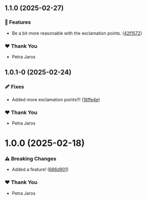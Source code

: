 ## 1.1.0 (2025-02-27)

### 🚀 Features

- Be a bit more reasonable with the exclamation points. ([42f1572](https://github.com/Peeja/nx-playground/commit/42f1572))

### ❤️ Thank You

- Petra Jaros

## 1.0.1-0 (2025-02-24)

### 🩹 Fixes

- Added more exclamation points!!! ([18ffe4e](https://github.com/Peeja/nx-playground/commit/18ffe4e))

### ❤️ Thank You

- Petra Jaros

# 1.0.0 (2025-02-18)

### ⚠️  Breaking Changes

- Added a feature! ([686d901](https://github.com/Peeja/nx-playground/commit/686d901))

### ❤️ Thank You

- Petra Jaros